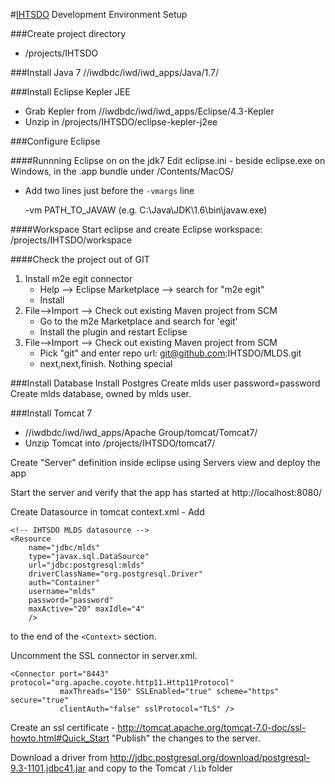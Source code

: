 
#[IHTSDO](http://www.ihtsdo.org "IHTSDO") Development Environment Setup

###Create project directory
- /projects/IHTSDO

###Install Java 7
//iwdbdc/iwd/iwd_apps/Java/1.7/


###Install Eclipse Kepler JEE
- Grab Kepler from //iwdbdc/iwd/iwd_apps/Eclipse/4.3-Kepler
- Unzip in /projects/IHTSDO/eclipse-kepler-j2ee


###Configure Eclipse

####Runnning Eclipse on on the jdk7
Edit eclipse.ini - beside eclipse.exe on Windows, in the .app bundle under /Contents/MacOS/
- Add two lines just before the `-vmargs` line

	-vm
	PATH_TO_JAVAW (e.g. C:\Java\JDK\1.6\bin\javaw.exe)
	
####Workspace
Start eclipse and create Eclipse workspace: /projects/IHTSDO/workspace

####Check the project out of GIT
1. Install m2e egit connector 
	- Help --> Eclipse Marketplace --> search for "m2e egit"
	- Install
2. File-->Import --> Check out existing Maven project from SCM
	- Go to the m2e Marketplace and search for 'egit'
	- Install the plugin and restart Eclipse
3. File-->Import --> Check out existing Maven project from SCM
	- Pick "git" and enter repo url: git@github.com:IHTSDO/MLDS.git
	- next,next,finish.  Nothing special


###Install Database
Install Postgres
Create mlds user password=password
Create mlds database, owned by mlds user.

###Install Tomcat 7

- //iwdbdc/iwd/iwd_apps/Apache Group/tomcat/Tomcat7/
- Unzip Tomcat into /projects/IHTSDO/tomcat7/

Create "Server" definition inside eclipse using Servers view and deploy the app

Start the server and verify that the app has started at http://localhost:8080/

Create Datasource in tomcat context.xml - Add

	<!-- IHTSDO MLDS datasource -->  
    <Resource 
    	name="jdbc/mlds" 
    	type="javax.sql.DataSource" 
    	url="jdbc:postgresql:mlds" 
    	driverClassName="org.postgresql.Driver" 
    	auth="Container" 
    	username="mlds"
    	password="password" 
    	maxActive="20" maxIdle="4" 
    	/>
to the end of the `<Context>` section.

Uncomment the SSL connector in server.xml.

    <Connector port="8443" protocol="org.apache.coyote.http11.Http11Protocol"
               maxThreads="150" SSLEnabled="true" scheme="https" secure="true"
               clientAuth="false" sslProtocol="TLS" />

Create an ssl certificate - http://tomcat.apache.org/tomcat-7.0-doc/ssl-howto.html#Quick_Start
"Publish" the changes to the server.

Download a driver from http://jdbc.postgresql.org/download/postgresql-9.3-1101.jdbc41.jar
and copy to the Tomcat `/lib` folder


